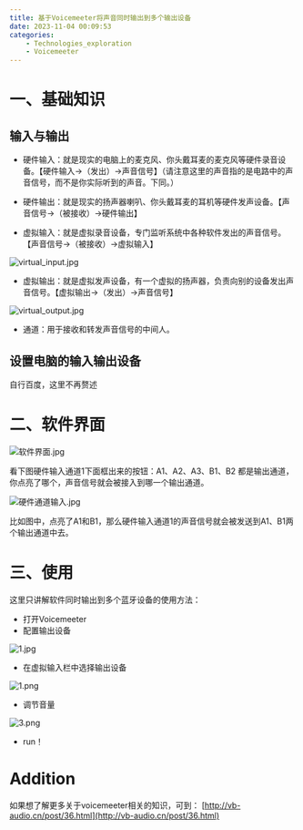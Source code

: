 ```yaml
---
title: 基于Voicemeeter将声音同时输出到多个输出设备
date: 2023-11-04 00:09:53
categories:
    - Technologies_exploration
    - Voicemeeter
---
```


# 一、基础知识

## 输入与输出

-   硬件输入：就是现实的电脑上的麦克风、你头戴耳麦的麦克风等硬件录音设备。【硬件输入→（发出）→声音信号】（请注意这里的声音指的是电路中的声音信号，而不是你实际听到的声音。下同。）
-   硬件输出：就是现实的扬声器喇叭、你头戴耳麦的耳机等硬件发声设备。【声音信号→（被接收）→硬件输出】

-   虚拟输入：就是虚拟录音设备，专门监听系统中各种软件发出的声音信号。【声音信号→（被接收）→虚拟输入】

![virtual_input.jpg](https://cloud.intro-iu.top:738/d/ThreeBody/ZeroHzzzzPic/202408281845604.png)

-   虚拟输出：就是虚拟发声设备，有一个虚拟的扬声器，负责向别的设备发出声音信号。【虚拟输出→（发出）→声音信号】

![virtual_output.jpg](https://cloud.intro-iu.top:738/d/ThreeBody/ZeroHzzzzPic/202408281845439.png)

-   通道：用于接收和转发声音信号的中间人。

## 设置电脑的输入输出设备

自行百度，这里不再赘述

# 二、软件界面

![软件界面.jpg](https://cloud.intro-iu.top:738/d/ThreeBody/ZeroHzzzzPic/202408281846233.png)

看下图硬件输入通道1下面框出来的按钮：A1、A2、A3、B1、B2 都是输出通道，你点亮了哪个，声音信号就会被接入到哪一个输出通道。

![硬件通道输入.jpg](https://cloud.intro-iu.top:738/d/ThreeBody/ZeroHzzzzPic/202408281846495.png)

比如图中，点亮了A1和B1，那么硬件输入通道1的声音信号就会被发送到A1、B1两个输出通道中去。

# 三、使用

这里只讲解软件同时输出到多个蓝牙设备的使用方法：

-   打开Voicemeeter
-   配置输出设备

![1.jpg](https://cloud.intro-iu.top:738/d/ThreeBody/ZeroHzzzzPic/202408281847030.png)

-   在虚拟输入栏中选择输出设备

![1.png](https://cloud.intro-iu.top:738/d/ThreeBody/ZeroHzzzzPic/202408281847879.png)

-   调节音量

![3.png](https://cloud.intro-iu.top:738/d/ThreeBody/ZeroHzzzzPic/202408281847699.png)

-   run！

# Addition

如果想了解更多关于voicemeeter相关的知识，可到：
[http://vb-audio.cn/post/36.html](http://vb-audio.cn/post/36.html)
